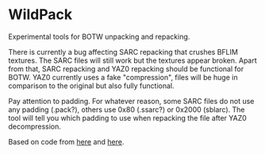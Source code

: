 # WildPack
Experimental tools for BOTW unpacking and repacking.

There is currently a bug affecting SARC repacking that crushes BFLIM textures. The SARC files will still work but the textures appear broken. Apart from that, SARC repacking and YAZ0 repacking should be functional for BOTW. YAZ0 currently uses a fake "compression", files will be huge in comparison to the original but also fully functional.

Pay attention to padding. For whatever reason, some SARC files do not use any padding (.pack?), others use 0x80 (.ssarc?) or 0x2000 (sblarc). The tool will tell you which padding to use when repacking the file after YAZ0 decompression.

Based on code from [here](https://github.com/smb123w64gb/Uwizard/tree/master/Uwizard) and [here](https://forum.xentax.com/viewtopic.php?p=128897&sid=ea591bce89cb53612db8df78dbd08a8a#p128897).
